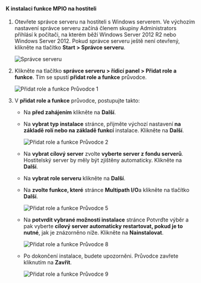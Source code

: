 #### <a name="to-install-mpio-on-the-host"></a>K instalaci funkce MPIO na hostiteli
1. Otevřete správce serveru na hostiteli s Windows serverem. Ve výchozím nastavení správce serveru začíná členem skupiny Administrators přihlásí k počítači, na kterém běží Windows Server 2012 R2 nebo Windows Server 2012. Pokud správce serveru ještě není otevřený, klikněte na tlačítko **Start > Správce serveru**.
   
    ![Správce serveru](./media/storsimple-install-mpio-windows-server/IC740997.png)
2. Klikněte na tlačítko **správce serveru > řídicí panel > Přidat role a funkce**. Tím se spustí **přidat role a funkce** průvodce.
   
    ![Přidat role a funkce Průvodce 1](./media/storsimple-install-mpio-windows-server/IC740998.png)
3. V **přidat role a funkce** průvodce, postupujte takto:
   
   * Na **před zahájením** klikněte na **Další**.
   * Na **vybrat typ instalace** stránce, přijměte výchozí nastavení **na základě rolí nebo na základě funkcí** instalace. Klikněte na **Další**.
     
       ![Přidat role a funkce Průvodce 2](./media/storsimple-install-mpio-windows-server/IC740999.png)
   * Na **vybrat cílový server** zvolte **vyberte server z fondu serverů**. Hostitelský server by měly být zjištěny automaticky. Klikněte na **Další**.
   * Na **vybrat role serveru** klikněte na **Další**.
   * Na **zvolte funkce, které** stránce **Multipath I/O**a klikněte na tlačítko **Další**.
     
       ![Přidat role a funkce Průvodce 5](./media/storsimple-install-mpio-windows-server/IC741000.png)
   * Na **potvrdit vybrané možnosti instalace** stránce Potvrďte výběr a pak vyberte **cílový server automaticky restartovat, pokud je to nutné**, jak je znázorněno níže. Klikněte na **Nainstalovat**.
     
       ![Přidat role a funkce Průvodce 8](./media/storsimple-install-mpio-windows-server/IC741001.png)
   * Po dokončení instalace, budete upozorněni. Průvodce zavřete kliknutím na **Zavřít**.
     
       ![Přidat role a funkce Průvodce 9](./media/storsimple-install-mpio-windows-server/IC741002.png)

